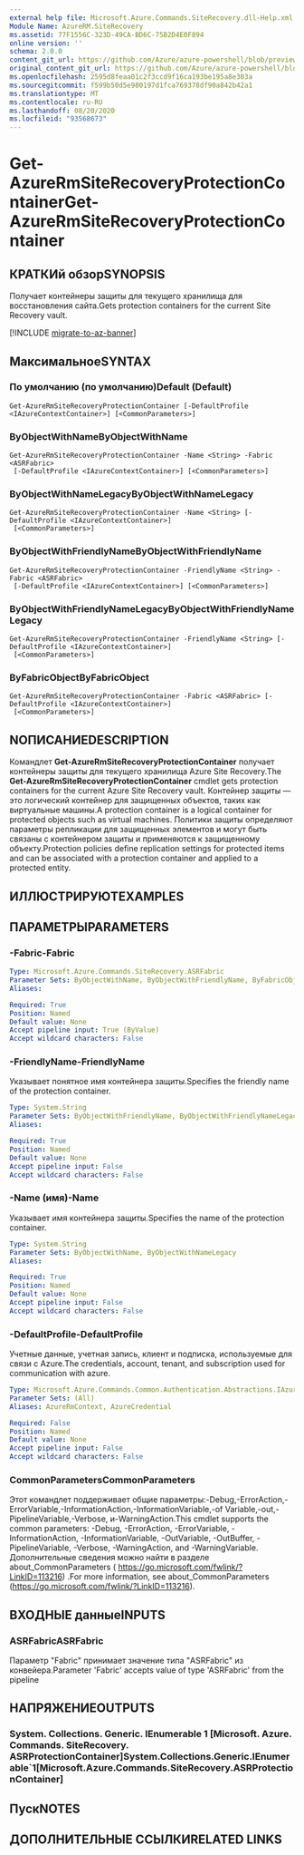 ```yaml
---
external help file: Microsoft.Azure.Commands.SiteRecovery.dll-Help.xml
Module Name: AzureRM.SiteRecovery
ms.assetid: 77F1556C-323D-49CA-BD6C-75B2D4E0F894
online version: ''
schema: 2.0.0
content_git_url: https://github.com/Azure/azure-powershell/blob/preview/src/ResourceManager/SiteRecovery/Commands.SiteRecovery/help/Get-AzureRmSiteRecoveryProtectionContainer.md
original_content_git_url: https://github.com/Azure/azure-powershell/blob/preview/src/ResourceManager/SiteRecovery/Commands.SiteRecovery/help/Get-AzureRmSiteRecoveryProtectionContainer.md
ms.openlocfilehash: 2595d8feaa01c2f3ccd9f16ca193be195a8e303a
ms.sourcegitcommit: f599b50d5e980197d1fca769378df90a842b42a1
ms.translationtype: MT
ms.contentlocale: ru-RU
ms.lasthandoff: 08/20/2020
ms.locfileid: "93568673"
---
```

# <span data-ttu-id="878d0-101">Get-AzureRmSiteRecoveryProtectionContainer</span><span class="sxs-lookup"><span data-stu-id="878d0-101">Get-AzureRmSiteRecoveryProtectionContainer</span></span>

## <span data-ttu-id="878d0-102">КРАТКИй обзор</span><span class="sxs-lookup"><span data-stu-id="878d0-102">SYNOPSIS</span></span>
<span data-ttu-id="878d0-103">Получает контейнеры защиты для текущего хранилища для восстановления сайта.</span><span class="sxs-lookup"><span data-stu-id="878d0-103">Gets protection containers for the current Site Recovery vault.</span></span>

[!INCLUDE [migrate-to-az-banner](../../includes/migrate-to-az-banner.md)]

## <span data-ttu-id="878d0-104">Максимальное</span><span class="sxs-lookup"><span data-stu-id="878d0-104">SYNTAX</span></span>

### <span data-ttu-id="878d0-105">По умолчанию (по умолчанию)</span><span class="sxs-lookup"><span data-stu-id="878d0-105">Default (Default)</span></span>
```
Get-AzureRmSiteRecoveryProtectionContainer [-DefaultProfile <IAzureContextContainer>] [<CommonParameters>]
```

### <span data-ttu-id="878d0-106">ByObjectWithName</span><span class="sxs-lookup"><span data-stu-id="878d0-106">ByObjectWithName</span></span>
```
Get-AzureRmSiteRecoveryProtectionContainer -Name <String> -Fabric <ASRFabric>
 [-DefaultProfile <IAzureContextContainer>] [<CommonParameters>]
```

### <span data-ttu-id="878d0-107">ByObjectWithNameLegacy</span><span class="sxs-lookup"><span data-stu-id="878d0-107">ByObjectWithNameLegacy</span></span>
```
Get-AzureRmSiteRecoveryProtectionContainer -Name <String> [-DefaultProfile <IAzureContextContainer>]
 [<CommonParameters>]
```

### <span data-ttu-id="878d0-108">ByObjectWithFriendlyName</span><span class="sxs-lookup"><span data-stu-id="878d0-108">ByObjectWithFriendlyName</span></span>
```
Get-AzureRmSiteRecoveryProtectionContainer -FriendlyName <String> -Fabric <ASRFabric>
 [-DefaultProfile <IAzureContextContainer>] [<CommonParameters>]
```

### <span data-ttu-id="878d0-109">ByObjectWithFriendlyNameLegacy</span><span class="sxs-lookup"><span data-stu-id="878d0-109">ByObjectWithFriendlyNameLegacy</span></span>
```
Get-AzureRmSiteRecoveryProtectionContainer -FriendlyName <String> [-DefaultProfile <IAzureContextContainer>]
 [<CommonParameters>]
```

### <span data-ttu-id="878d0-110">ByFabricObject</span><span class="sxs-lookup"><span data-stu-id="878d0-110">ByFabricObject</span></span>
```
Get-AzureRmSiteRecoveryProtectionContainer -Fabric <ASRFabric> [-DefaultProfile <IAzureContextContainer>]
 [<CommonParameters>]
```

## <span data-ttu-id="878d0-111">NОПИСАНИЕ</span><span class="sxs-lookup"><span data-stu-id="878d0-111">DESCRIPTION</span></span>
<span data-ttu-id="878d0-112">Командлет **Get-AzureRmSiteRecoveryProtectionContainer** получает контейнеры защиты для текущего хранилища Azure Site Recovery.</span><span class="sxs-lookup"><span data-stu-id="878d0-112">The **Get-AzureRmSiteRecoveryProtectionContainer** cmdlet gets protection containers for the current Azure Site Recovery vault.</span></span>
<span data-ttu-id="878d0-113">Контейнер защиты — это логический контейнер для защищенных объектов, таких как виртуальные машины.</span><span class="sxs-lookup"><span data-stu-id="878d0-113">A protection container is a logical container for protected objects such as virtual machines.</span></span>
<span data-ttu-id="878d0-114">Политики защиты определяют параметры репликации для защищенных элементов и могут быть связаны с контейнером защиты и применяются к защищенному объекту.</span><span class="sxs-lookup"><span data-stu-id="878d0-114">Protection policies define replication settings for protected items and can be associated with a protection container and applied to a protected entity.</span></span>

## <span data-ttu-id="878d0-115">ИЛЛЮСТРИРУЮТ</span><span class="sxs-lookup"><span data-stu-id="878d0-115">EXAMPLES</span></span>

## <span data-ttu-id="878d0-116">ПАРАМЕТРЫ</span><span class="sxs-lookup"><span data-stu-id="878d0-116">PARAMETERS</span></span>

### <span data-ttu-id="878d0-117">-Fabric</span><span class="sxs-lookup"><span data-stu-id="878d0-117">-Fabric</span></span>
```yaml
Type: Microsoft.Azure.Commands.SiteRecovery.ASRFabric
Parameter Sets: ByObjectWithName, ByObjectWithFriendlyName, ByFabricObject
Aliases: 

Required: True
Position: Named
Default value: None
Accept pipeline input: True (ByValue)
Accept wildcard characters: False
```

### <span data-ttu-id="878d0-118">-FriendlyName</span><span class="sxs-lookup"><span data-stu-id="878d0-118">-FriendlyName</span></span>
<span data-ttu-id="878d0-119">Указывает понятное имя контейнера защиты.</span><span class="sxs-lookup"><span data-stu-id="878d0-119">Specifies the friendly name of the protection container.</span></span>

```yaml
Type: System.String
Parameter Sets: ByObjectWithFriendlyName, ByObjectWithFriendlyNameLegacy
Aliases: 

Required: True
Position: Named
Default value: None
Accept pipeline input: False
Accept wildcard characters: False
```

### <span data-ttu-id="878d0-120">-Name (имя)</span><span class="sxs-lookup"><span data-stu-id="878d0-120">-Name</span></span>
<span data-ttu-id="878d0-121">Указывает имя контейнера защиты.</span><span class="sxs-lookup"><span data-stu-id="878d0-121">Specifies the name of the protection container.</span></span>

```yaml
Type: System.String
Parameter Sets: ByObjectWithName, ByObjectWithNameLegacy
Aliases: 

Required: True
Position: Named
Default value: None
Accept pipeline input: False
Accept wildcard characters: False
```

### <span data-ttu-id="878d0-122">-DefaultProfile</span><span class="sxs-lookup"><span data-stu-id="878d0-122">-DefaultProfile</span></span>
<span data-ttu-id="878d0-123">Учетные данные, учетная запись, клиент и подписка, используемые для связи с Azure.</span><span class="sxs-lookup"><span data-stu-id="878d0-123">The credentials, account, tenant, and subscription used for communication with azure.</span></span>

```yaml
Type: Microsoft.Azure.Commands.Common.Authentication.Abstractions.IAzureContextContainer
Parameter Sets: (All)
Aliases: AzureRmContext, AzureCredential

Required: False
Position: Named
Default value: None
Accept pipeline input: False
Accept wildcard characters: False
```

### <span data-ttu-id="878d0-124">CommonParameters</span><span class="sxs-lookup"><span data-stu-id="878d0-124">CommonParameters</span></span>
<span data-ttu-id="878d0-125">Этот командлет поддерживает общие параметры:-Debug,-ErrorAction,-ErrorVariable,-InformationAction,-InformationVariable,-of Variable,-out,-PipelineVariable,-Verbose, и-WarningAction.</span><span class="sxs-lookup"><span data-stu-id="878d0-125">This cmdlet supports the common parameters: -Debug, -ErrorAction, -ErrorVariable, -InformationAction, -InformationVariable, -OutVariable, -OutBuffer, -PipelineVariable, -Verbose, -WarningAction, and -WarningVariable.</span></span> <span data-ttu-id="878d0-126">Дополнительные сведения можно найти в разделе about_CommonParameters ( https://go.microsoft.com/fwlink/?LinkID=113216) .</span><span class="sxs-lookup"><span data-stu-id="878d0-126">For more information, see about_CommonParameters (https://go.microsoft.com/fwlink/?LinkID=113216).</span></span>

## <span data-ttu-id="878d0-127">ВХОДНЫЕ данные</span><span class="sxs-lookup"><span data-stu-id="878d0-127">INPUTS</span></span>

### <span data-ttu-id="878d0-128">ASRFabric</span><span class="sxs-lookup"><span data-stu-id="878d0-128">ASRFabric</span></span>
<span data-ttu-id="878d0-129">Параметр "Fabric" принимает значение типа "ASRFabric" из конвейера.</span><span class="sxs-lookup"><span data-stu-id="878d0-129">Parameter 'Fabric' accepts value of type 'ASRFabric' from the pipeline</span></span>

## <span data-ttu-id="878d0-130">НАПРЯЖЕНИЕ</span><span class="sxs-lookup"><span data-stu-id="878d0-130">OUTPUTS</span></span>

### <span data-ttu-id="878d0-131">System. Collections. Generic. IEnumerable 1 [Microsoft. Azure. Commands. SiteRecovery. ASRProtectionContainer]</span><span class="sxs-lookup"><span data-stu-id="878d0-131">System.Collections.Generic.IEnumerable\`1[Microsoft.Azure.Commands.SiteRecovery.ASRProtectionContainer]</span></span>

## <span data-ttu-id="878d0-132">Пуск</span><span class="sxs-lookup"><span data-stu-id="878d0-132">NOTES</span></span>

## <span data-ttu-id="878d0-133">ДОПОЛНИТЕЛЬНЫЕ ССЫЛКИ</span><span class="sxs-lookup"><span data-stu-id="878d0-133">RELATED LINKS</span></span>

